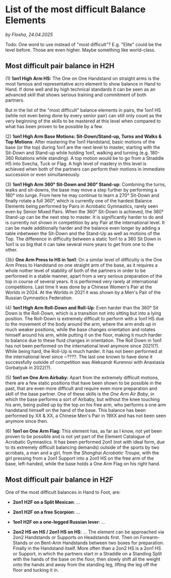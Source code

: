 # List of the most difficult Balance Elements

*by Flosha, 24.04.2025*

Todo: One word to use instead of "most difficult"? E.g. "Elite" could be the level before. Those are even higher. Maybe something like world-class.


## Most difficult pair balance in H2H

(1) **1on1 High Arm HS:** The One on One Handstand on straight arms is the most famous and representative acro element to show balance in Hand to Hand. If done well and by high technical standards it can be seen as an advanced skill that shows serious training and commitment of both partners. 

But in the list of the "most difficult" balance elements in pairs, the 1on1 HS (while not even being done by every senior pair) can still only count as the very beginning of the skills to be mastered at this level when compared to what has been proven to be possible by a few. 

(2) **1on1 High Arm Base Motions: Sit-Down/Stand-up, Turns and Walks & Top Motions**: After mastering the 1on1 Handstand, basic motions of the base (or the top) during 1on1 are the next level to master, starting with the Sit-Down and Stand-up while holding 1on1, walking and turning (e.g. 180-360 Rotations while standing). A top motion would be to go from a Straddle HS into Svecha, Tuck or Flag. A high level of mastery in this level is achieved when both of the partners can perform their motions in immediate succession or even simultaneously. 

(3) **1on1 High Arm 360° Sit-Down and 360° Stand-up**: Combining the turns, walks and sit-downs, the base may move a step further by performing a 180° into lunge. From here he may continue to learn a 270° Sit-Down and finally rotate a full 360°, which is currently one of the hardest Balance Elements being performed by Pairs in Acrobatic Gymnastics, rarely seen even by Senior Mixed Pairs. When the 360° Sit-Down is achieved, the 360° Stand-up can be the next step to master. It is significantly harder to do and is currently not shown in competition by any Pair at the international level. It can be made additionally harder and the balance even longer by adding a table inbetween the Sit-Down and the Stand-Up as well as motions of the Top. The difference in difficulty between a static 1on1 to a 360 Sit Down in 1on1 is so big that it can take several more years to get from one to the other. 

(3b) **One Arm Press to HS in 1on1**: On a similar level of difficulty is the One Arm Press to Handstand on one straight arm of the base, as it requires a whole nother level of stability of both of the partners in order to be performed in a stable manner, apart from a very serious preparation of the top in course of several years. It is performed very rarely at international competitions. Last time it was done by a Chinese Women's Pair at the Worlds in 2024. At the Worlds in 2021 it was shown by a Men's Pair of the Russian Gymnastics Federation.

(4) **1on1 High Arm Roll-Down and Roll-Up**: Even harder than the 360° Sit Down is the Roll-Down, which is a transition not into sitting but into a lying position. The Roll-Down is extremely difficult to perform with a 1on1 HS due to the movement of the body around the arm, where the arm ends up in much weaker positions, while the base changes orientation and rotates himself around his arm, while putting it on the floor, making it much harder to balance due to these fluid changes in orientation. The Roll Down in 1on1 has not been performed on the international level anymore since 2021(?). While being hard, the Roll-Up is much harder. It has not been performed at the international level since ~????. The last one known to have done it successfully outside of competition was Aleksandr Kurennoi with Anastasia Gorbatyuk in 2022(?). 

(5) **1on1 on One Arm Airbaby:** Apart from the extremely difficult motions, there are a few static positions that have been shown to be possible in the past, that are even more difficult and require even more preparation and skill of the base partner. One of these skills is the *One Arm Air Baby*, in which the base performs a sort of Airbaby, but without the knee touching his arm, being pulled up by the top on his free arm, who performs a one arm handstand himself on the hand of the base. This balance has been performed by XX & XX, a Chinese Men's Pair in 19XX and has not been seen anymore since then. 

(6) **1on1 on One Arm Flag:** This element has, as far as I know, not yet been proven to be possible and is not yet part of the Element Catalogue of Acrobatic Gymnastics. It has been performed 2on1 (not with ideal form, due to its extremely difficult balancing demands) outside of the sports by two acrobats, a man and a girl, from the *Shanghai Acrobatic Troupe*, with the girl pressing from a 2on1 Support into a 2on1 HS on the free arm of the base, left-handed, while the base holds a One Arm Flag on his right hand. 


## Most difficult pair balance in H2F

One of the most difficult balances in Hand to Foot, are:

* **2on1 H2F on a Split Mexican**: ...

* **2on1 H2F on a free Scorpion**: ...

* **1on1 H2F on a one-legged Russian lever**: ...

* **2on2 HS on HS / 2on1 HS on HS**: ... The element can be approached via 2on2 Handstands or Supports on Headstands first. Then on Forearm-Stands or on Bent-Arm Handstands between two boxes for preparation. Finally in the Handstand itself. More often than a 2on2 HS is a 2on1 HS or Support, in which the partners start in a Straddle on a Standing Split with the hands of the base on the floor, then slowly shift all the weight onto the hands and away from the standing leg, lifting the leg off the floor and tucking it in. 




